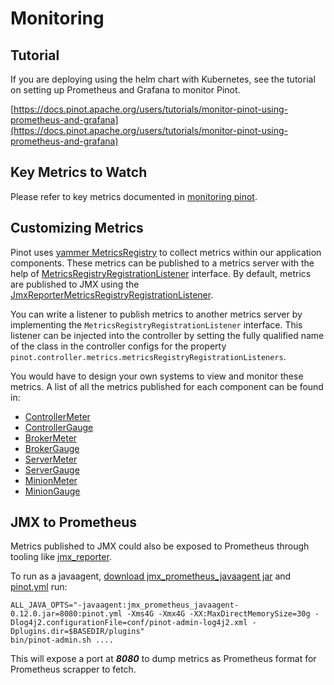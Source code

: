 # Monitoring

## Tutorial

If you are deploying using the helm chart with Kubernetes, see the tutorial on setting up Prometheus and Grafana to monitor Pinot.

[https://docs.pinot.apache.org/users/tutorials/monitor-pinot-using-prometheus-and-grafana](https://docs.pinot.apache.org/users/tutorials/monitor-pinot-using-prometheus-and-grafana)

## Key Metrics to Watch

Please refer to key metrics documented in [monitoring pinot](../tutorials/running-pinot-in-production.md#monitoring-pinot).

## Customizing Metrics

Pinot uses [yammer MetricsRegistry](https://metrics.dropwizard.io/4.0.0/) to collect metrics within our application components. These metrics can be published to a metrics server with the help of [MetricsRegistryRegistrationListener](https://github.com/apache/incubator-pinot/blob/master/pinot-common/src/main/java/org/apache/pinot/common/metrics/MetricsRegistryRegistrationListener.java) interface. By default, metrics are published to JMX using the [JmxReporterMetricsRegistryRegistrationListener](https://github.com/apache/incubator-pinot/blob/master/pinot-common/src/main/java/org/apache/pinot/common/metrics/JmxReporterMetricsRegistryRegistrationListener.java).

You can write a listener to publish metrics to another metrics server by implementing the `MetricsRegistryRegistrationListener` interface. This listener can be injected into the controller by setting the fully qualified name of the class in the controller configs for the property `pinot.controller.metrics.metricsRegistryRegistrationListeners`.

You would have to design your own systems to view and monitor these metrics. A list of all the metrics published for each component can be found in:

* [ControllerMeter](https://github.com/apache/incubator-pinot/blob/master/pinot-common/src/main/java/org/apache/pinot/common/metrics/ControllerMeter.java)
* [ControllerGauge](https://github.com/apache/incubator-pinot/blob/master/pinot-common/src/main/java/org/apache/pinot/common/metrics/ControllerGauge.java)
* [BrokerMeter](https://github.com/apache/incubator-pinot/blob/master/pinot-common/src/main/java/org/apache/pinot/common/metrics/BrokerMeter.java)
* [BrokerGauge](https://github.com/apache/incubator-pinot/blob/master/pinot-common/src/main/java/org/apache/pinot/common/metrics/BrokerGauge.java)
* [ServerMeter](https://github.com/apache/incubator-pinot/blob/master/pinot-common/src/main/java/org/apache/pinot/common/metrics/ServerMeter.java)
* [ServerGauge](https://github.com/apache/incubator-pinot/blob/master/pinot-common/src/main/java/org/apache/pinot/common/metrics/ServerGauge.java)
* [MinionMeter](https://github.com/apache/incubator-pinot/blob/master/pinot-common/src/main/java/org/apache/pinot/common/metrics/MinionMeter.java)
* [MinionGauge](https://github.com/apache/incubator-pinot/blob/master/pinot-common/src/main/java/org/apache/pinot/common/metrics/MinionGauge.java)

## JMX to Prometheus

Metrics published to JMX could also be exposed to Prometheus through tooling like [jmx\_reporter](https://github.com/prometheus/jmx_exporter).

To run as a javaagent, [download jmx\_prometheus\_javaagent jar](https://repo1.maven.org/maven2/io/prometheus/jmx/jmx_prometheus_javaagent/0.12.0/jmx_prometheus_javaagent-0.12.0.jar) and [pinot.yml](https://raw.githubusercontent.com/fx19880617/jmx_exporter/master/example_configs/pinot.yml) run:

```text
ALL_JAVA_OPTS="-javaagent:jmx_prometheus_javaagent-0.12.0.jar=8080:pinot.yml -Xms4G -Xmx4G -XX:MaxDirectMemorySize=30g -Dlog4j2.configurationFile=conf/pinot-admin-log4j2.xml -Dplugins.dir=$BASEDIR/plugins"
bin/pinot-admin.sh ....
```

This will expose a port at _**8080**_ to dump metrics as Prometheus format for Prometheus scrapper to fetch.

